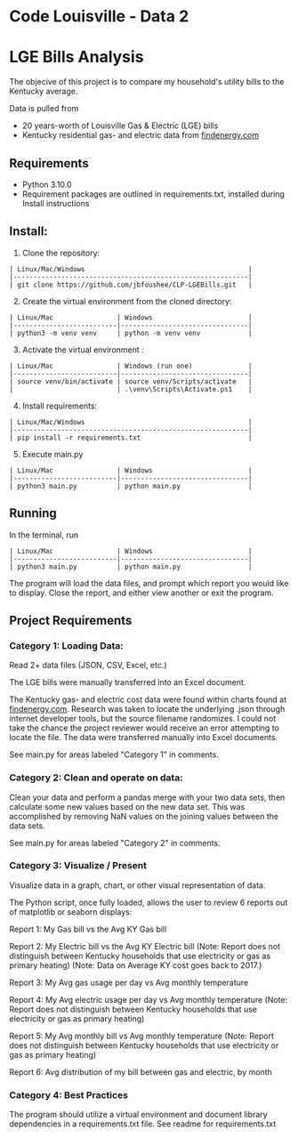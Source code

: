 # Code Louisville - Data 2
# LGE Bills Analysis

The objecive of this project is to compare my household's utility bills to the Kentucky average.

Data is pulled from 
- 20 years-worth of Louisville Gas & Electric (LGE) bills
- Kentucky residential gas- and electric data from [findenergy.com](https://findenergy.com/ky/)

## Requirements
- Python 3.10.0
- Requirement packages are outlined in requirements.txt, installed during Install instructions

## Install:

1. Clone the repository:
```
| Linux/Mac/Windows                                         |
|-----------------------------------------------------------|
| git clone https://github.com/jbfoushee/CLP-LGEBills.git   |
```
2. Create the virtual environment from the cloned directory:
```
| Linux/Mac                | Windows                        |
|--------------------------|--------------------------------|
| python3 -m venv venv     | python -m venv venv            |
```
3. Activate the virtual environment :
```
| Linux/Mac                | Windows (run one)              |
|--------------------------|--------------------------------|
| source venv/bin/activate | source venv/Scripts/activate   |
|                          | .\venv\Scripts\Activate.ps1    |
```
4. Install requirements:
```
| Linux/Mac/Windows                                         |
|-----------------------------------------------------------|
| pip install -r requirements.txt                           |
```
5. Execute main.py
```
| Linux/Mac                | Windows                        |
|--------------------------|--------------------------------|
| python3 main.py          | python main.py                 |
```

## Running
In the terminal, run
```
| Linux/Mac                | Windows                        |
|--------------------------|--------------------------------|
| python3 main.py          | python main.py                 |
```
The program will load the data files, and prompt which report you would like to display.
Close the report, and either view another or exit the program.


## Project Requirements
### Category 1: Loading Data:

Read 2+ data files (JSON, CSV, Excel, etc.)

The LGE bills were manually transferred into an Excel document.

The Kentucky gas- and electric cost data were found within charts found at [findenergy.com](https://findenergy.com/ky/).
Research was taken to locate the underlying .json through internet developer tools, but the source filename randomizes.
I could not take the chance the project reviewer would receive an error attempting to locate the file.
The data were transferred manually into Excel documents.

See main.py for areas labeled "Category 1" in comments.

### Category 2: Clean and operate on data:

Clean your data and perform a pandas merge with your two data sets, then calculate some new values based on the new data set.
This was accomplished by removing NaN values on the joining values between the data sets.

See main.py for areas labeled "Category 2" in comments.

### Category 3: Visualize / Present

Visualize data in a graph, chart, or other visual representation of data.

The Python script, once fully loaded, allows the user to review 6 reports out of matplotlib or seaborn displays:

Report 1: My Gas bill vs the Avg KY Gas bill

Report 2: My Electric bill vs the Avg KY Electric bill
(Note: Report does not distinguish between Kentucky households that use electricity or gas as primary heating)
(Note: Data on Average KY cost goes back to 2017.)

Report 3: My Avg gas usage per day vs Avg monthly temperature

Report 4: My Avg electric usage per day vs Avg monthly temperature
(Note: Report does not distinguish between Kentucky households that use electricity or gas as primary heating)

Report 5: My Avg monthly bill vs Avg monthly temperature
(Note: Report does not distinguish between Kentucky households that use electricity or gas as primary heating)

Report 6: Avg distribution of my bill between gas and electric, by month

### Category 4: Best Practices

The program should utilize a virtual environment and document library dependencies in a requirements.txt file.
See readme for requirements.txt